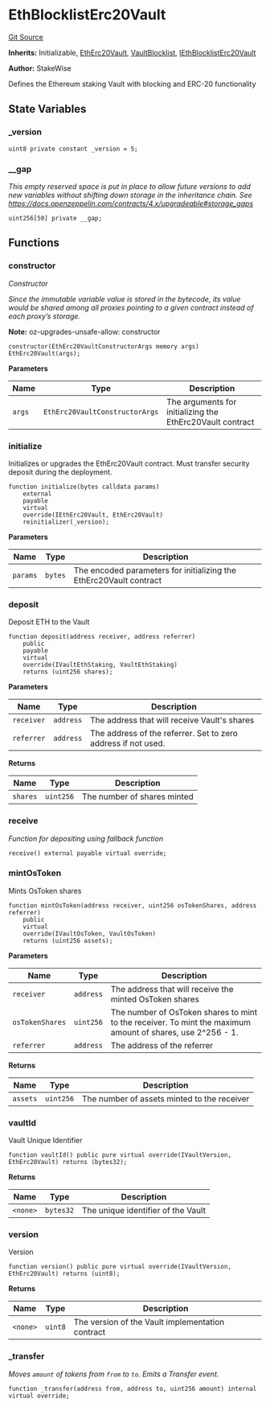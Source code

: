 # EthBlocklistErc20Vault
[Git Source](https://github.com/stakewise/v3-core/blob/c4059a64871829ca60ea58f054baf8eb13d3572a/contracts/vaults/ethereum/EthBlocklistErc20Vault.sol)

**Inherits:**
Initializable, [EthErc20Vault](/contracts/vaults/ethereum/EthErc20Vault.sol/contract.EthErc20Vault.md), [VaultBlocklist](/contracts/vaults/modules/VaultBlocklist.sol/abstract.VaultBlocklist.md), [IEthBlocklistErc20Vault](/contracts/interfaces/IEthBlocklistErc20Vault.sol/interface.IEthBlocklistErc20Vault.md)

**Author:**
StakeWise

Defines the Ethereum staking Vault with blocking and ERC-20 functionality


## State Variables
### _version

```solidity
uint8 private constant _version = 5;
```


### __gap
*This empty reserved space is put in place to allow future versions to add new
variables without shifting down storage in the inheritance chain.
See https://docs.openzeppelin.com/contracts/4.x/upgradeable#storage_gaps*


```solidity
uint256[50] private __gap;
```


## Functions
### constructor

*Constructor*

*Since the immutable variable value is stored in the bytecode,
its value would be shared among all proxies pointing to a given contract instead of each proxy’s storage.*

**Note:**
oz-upgrades-unsafe-allow: constructor


```solidity
constructor(EthErc20VaultConstructorArgs memory args) EthErc20Vault(args);
```
**Parameters**

|Name|Type|Description|
|----|----|-----------|
|`args`|`EthErc20VaultConstructorArgs`|The arguments for initializing the EthErc20Vault contract|


### initialize

Initializes or upgrades the EthErc20Vault contract. Must transfer security deposit during the deployment.


```solidity
function initialize(bytes calldata params)
    external
    payable
    virtual
    override(IEthErc20Vault, EthErc20Vault)
    reinitializer(_version);
```
**Parameters**

|Name|Type|Description|
|----|----|-----------|
|`params`|`bytes`|The encoded parameters for initializing the EthErc20Vault contract|


### deposit

Deposit ETH to the Vault


```solidity
function deposit(address receiver, address referrer)
    public
    payable
    virtual
    override(IVaultEthStaking, VaultEthStaking)
    returns (uint256 shares);
```
**Parameters**

|Name|Type|Description|
|----|----|-----------|
|`receiver`|`address`|The address that will receive Vault's shares|
|`referrer`|`address`|The address of the referrer. Set to zero address if not used.|

**Returns**

|Name|Type|Description|
|----|----|-----------|
|`shares`|`uint256`|The number of shares minted|


### receive

*Function for depositing using fallback function*


```solidity
receive() external payable virtual override;
```

### mintOsToken

Mints OsToken shares


```solidity
function mintOsToken(address receiver, uint256 osTokenShares, address referrer)
    public
    virtual
    override(IVaultOsToken, VaultOsToken)
    returns (uint256 assets);
```
**Parameters**

|Name|Type|Description|
|----|----|-----------|
|`receiver`|`address`|The address that will receive the minted OsToken shares|
|`osTokenShares`|`uint256`|The number of OsToken shares to mint to the receiver. To mint the maximum amount of shares, use 2^256 - 1.|
|`referrer`|`address`|The address of the referrer|

**Returns**

|Name|Type|Description|
|----|----|-----------|
|`assets`|`uint256`|The number of assets minted to the receiver|


### vaultId

Vault Unique Identifier


```solidity
function vaultId() public pure virtual override(IVaultVersion, EthErc20Vault) returns (bytes32);
```
**Returns**

|Name|Type|Description|
|----|----|-----------|
|`<none>`|`bytes32`|The unique identifier of the Vault|


### version

Version


```solidity
function version() public pure virtual override(IVaultVersion, EthErc20Vault) returns (uint8);
```
**Returns**

|Name|Type|Description|
|----|----|-----------|
|`<none>`|`uint8`|The version of the Vault implementation contract|


### _transfer

*Moves `amount` of tokens from `from` to `to`.
Emits a Transfer event.*


```solidity
function _transfer(address from, address to, uint256 amount) internal virtual override;
```


